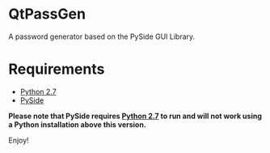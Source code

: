 # QtPassGen
A password generator based on the PySide GUI Library.

# Requirements
* [Python 2.7](https://www.python.org/downloads/release/python-2716/)
* [PySide](https://pypi.org/project/PySide/)

**Please note that PySide requires [Python 2.7](https://www.python.org/downloads/release/python-2716/) to run and will not work using a Python installation above this version.**

Enjoy!

